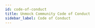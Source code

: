 ```yaml
---
id: code-of-conduct
title: Unmock Community Code of Conduct
sidebar_label: Code of Conduct
---
```



